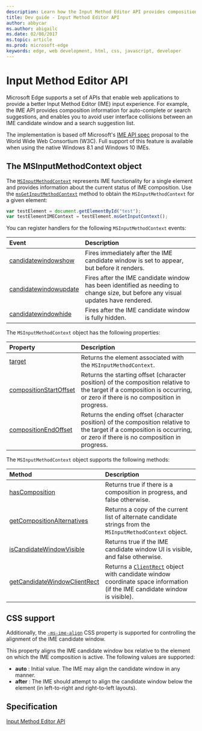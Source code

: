 ---description: Learn how the Input Method Editor API provides composition information for auto-complete or search suggestions, and enables you to avoid user interface collisions.
title: Dev guide - Input Method Editor API
author: abbycar
ms.author: abigailc
ms.date: 02/08/2017
ms.topic: article
ms.prod: microsoft-edge
keywords: edge, web development, html, css, javascript, developer
---# Input Method Editor APIMicrosoft Edge supports a set of APIs that enable web applications to provide a better Input Method Editor (IME) input experience. For example, the IME API provides composition information for auto-complete or search suggestions, and enables you to avoid user interface collisions between an IME candidate window and a search suggestion list.The implementation is based off Microsoft's [IME API spec](https://www.w3.org/TR/ime-api/) proposal to the World Wide Web Consortium (W3C). Full support of this feature is available when using the native Windows 8.1 and Windows 10 IMEs.## The MSInputMethodContext objectThe [`MSInputMethodContext`](https://msdn.microsoft.com/library/Dn433247) represents IME functionality for a single element and provides information about the current status of IME composition. Use the [`msGetInputMethodContext`](https://msdn.microsoft.com/library/Dn433245) method to obtain the `MSInputMethodContext` for a given element:```javascriptvar testElement = document.getElementById("test");var testElementIMEContext = testElement.msGetInputContext();```You can register handlers for the following `MSInputMethodContext` events:Event | Description:------ | :--------[candidatewindowshow](https://msdn.microsoft.com/library/Dn433247) | Fires immediately after the IME candidate window is set to appear, but before it renders.[candidatewindowupdate](https://msdn.microsoft.com/library/Dn433247) | Fires after the IME candidate window has been identified as needing to change size, but before any visual updates have rendered.[candidatewindowhide](https://msdn.microsoft.com/library/Dn433247) | Fires after the IME candidate window is fully hidden.The `MSInputMethodContext` object has the following properties:Property | Description:-------- | :---------[target](https://msdn.microsoft.com/library/Dn433247) | Returns the element associated with the `MSInputMethodContext`.[compositionStartOffset](https://msdn.microsoft.com/library/Dn433247) | Returns the starting offset (character position) of the composition relative to the target if a composition is occurring, or zero if there is no composition in progress.[compositionEndOffset](https://msdn.microsoft.com/library/Dn433247) | Returns the ending offset (character position) of the composition relative to the target if a composition is occurring, or zero if there is no composition in progress.The `MSInputMethodContext` object supports the following methods:Method | Description:------- | :------------[hasComposition](https://msdn.microsoft.com/library/Dn433247) | Returns true if there is a composition in progress, and false otherwise.[getCompositionAlternatives](https://msdn.microsoft.com/library/Dn433247) | Returns a copy of the current list of alternate candidate strings from the `MSInputMethodContext` object.[isCandidateWindowVisible](https://msdn.microsoft.com/library/Dn433247) | Returns true if the IME candidate window UI is visible, and false otherwise.[getCandidateWindowClientRect](https://msdn.microsoft.com/library/Dn433247) | Returns a [`ClientRect`](https://msdn.microsoft.com/library/Hh826029) object with candidate window coordinate space information (if the IME candidate window is visible).## CSS supportAdditionally, the [`-ms-ime-align`](https://msdn.microsoft.com/library/Dn433242) CSS property is supported for controlling the alignment of the IME candidate window. This property aligns the IME candidate window box relative to the element on which the IME composition is active. The following values are supported:* **auto** : Initial value. The IME may align the candidate window in any manner.* **after** : The IME should attempt to align the candidate window below the element (in left-to-right and right-to-left layouts).## Specification[Input Method Editor API](https://www.w3.org/TR/ime-api/)